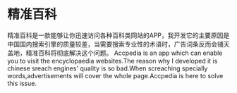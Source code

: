 # 精准百科
精准百科是一款能够让你迅速访问各种百科类网站的APP，我开发它的主要原因是中国国内搜索引擎的质量较差，当需要搜索专业性的术语时，广告词条反而会铺天盖地，精准百科将彻底解决这个问题。
Accpedia is an app which can enable you to visit the encyclopaedia websites.The reason why I developed it is chinese sreach engines' quality is so bad.When screaching specially words,advertisements will cover the whole page.Accpedia is here to solve this issue.
